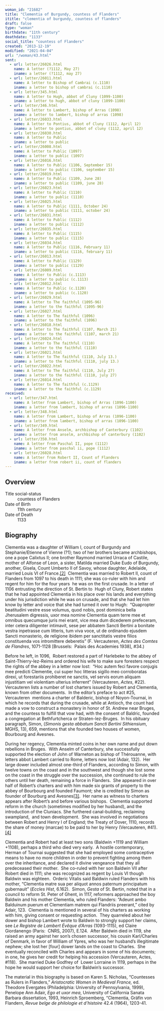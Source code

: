 ```yaml
---
woman_id: "21682"
title: "Clementia of Burgundy, countess of Flanders"
ititle: "clementia of burgundy, countess of flanders"
draft: false
type: "woman"
birthdate: "11th century"
deathdate: "1133"
social_title: "countess of Flanders"
created: "2013-12-19"
modified: "2021-04-04"
url: "/woman/43.html"
sent:
  - url: letter/26026.html
    name: A letter (?1112, May 27)
    iname: a letter (?1112, may 27)
  - url: letter/26011.html
    name: A letter to Bishop of Cambrai (c.1110)
    iname: a letter to bishop of cambrai (c.1110)
  - url: letter/345.html
    name: A letter to Hugh, abbot of Cluny (1099-1100)
    iname: a letter to hugh, abbot of cluny (1099-1100)
  - url: letter/346.html
    name: A letter to Lambert, bishop of Arras (1098)
    iname: a letter to lambert, bishop of arras (1098)
  - url: letter/26033.html
    name: A letter to Pontius, abbot of Cluny (1112, April 12)
    iname: a letter to pontius, abbot of cluny (1112, april 12)
  - url: letter/26030.html
    name: A letter to Public
    iname: a letter to public
  - url: letter/26008.html
    name: A letter to Public (1097)
    iname: a letter to public (1097)
  - url: letter/26016.html
    name: A letter to Public (1106, September 15)
    iname: a letter to public (1106, september 15)
  - url: letter/26019.html
    name: A letter to Public (1109, June 28)
    iname: a letter to public (1109, june 28)
  - url: letter/26023.html
    name: A letter to Public (1110)
    iname: a letter to public (1110)
  - url: letter/26025.html
    name: A letter to Public (1111, October 24)
    iname: a letter to public (1111, october 24)
  - url: letter/26031.html
    name: A letter to Public (1112)
    iname: a letter to public (1112)
  - url: letter/26035.html
    name: A letter to Public (1115)
    iname: a letter to public (1115)
  - url: letter/26034.html
    name: A letter to Public (1116, February 11)
    iname: a letter to public (1116, february 11)
  - url: letter/26013.html
    name: A letter to Public (1129)
    iname: a letter to public (1129)
  - url: letter/26009.html
    name: A letter to Public (c.1113)
    iname: a letter to public (c.1113)
  - url: letter/26012.html
    name: A letter to Public (c.1120)
    iname: a letter to public (c.1120)
  - url: letter/26029.html
    name: A letter to The faithful (1095-96)
    iname: a letter to the faithful (1095-96)
  - url: letter/26027.html
    name: A letter to The faithful (1096)
    iname: a letter to the faithful (1096)
  - url: letter/26018.html
    name: A letter to The faithful (1107, March 21)
    iname: a letter to the faithful (1107, march 21)
  - url: letter/26024.html
    name: A letter to The faithful (1110)
    iname: a letter to the faithful (1110)
  - url: letter/26021.html
    name: A letter to The faithful (1110, July 13.)
    iname: a letter to the faithful (1110, july 13.)
  - url: letter/26022.html
    name: A letter to The faithful (1110, July 27)
    iname: a letter to the faithful (1110, july 27)
  - url: letter/26014.html
    name: A letter to The faithful (c.1129)
    iname: a letter to the faithful (c.1129)
received:
  - url: letter/347.html
    name: A letter from Lambert, bishop of Arras (1096-1100)
    iname: a letter from lambert, bishop of arras (1096-1100)
  - url: letter/348.html
    name: A letter from Lambert, bishop of Arras (1096-1100)
    iname: a letter from lambert, bishop of arras (1096-1100)
  - url: letter/349.html
    name: A letter from Anselm, archbishop of Canterbury (1102)
    iname: a letter from anselm, archbishop of canterbury (1102)
  - url: letter/350.html
    name: A letter from Paschal II, pope (1112)
    iname: a letter from paschal ii, pope (1112)
  - url: letter/26028.html
    name: A letter from Robert II, Count of Flanders
    iname: a letter from robert ii, count of flanders
---
```

<h2 class="mt-4">Overview</h2><dt>Title social-status</dt><dd>countess of Flanders</dd><dt>Date of Birth</dt><dd>11th century</dd><dt>Date of Death</dt><dd>1133</dd><h2 class="mt-4">Biography</h2><p>Clementia was a daughter of William I, count of Burgundy and Stephanie/Etienne of&nbsp;Vienne (?1)<span style="background-color: transparent;">; two of her brothers became archbishops, one a pope Calixtus II; one brother Raymond married Urraca of Castile, mother of Alfonse of Leon, a sister, Matilda married Duke Eudo of Burgundy, another, Gisela, Count Umberto II of Savoy, whose daughter, Adelaide, married Louis VI of France.</span><a style="background-color: transparent;" href="file:///C:/Users/Carey%20McIntosh/Documents/Clementia%20regent.docx#_edn1" title="">[2]</a><span style="background-color: transparent;"> &nbsp;Clementia was married to Robert II, count of Flanders from 1097 to his death in 1111; she was co-ruler with him and regent for him for the four years &nbsp;he was on the first crusade. In a letter of 1106 entrusting the direction of St. Bertin to&nbsp; Hugh of Cluny, Robert states that he had appointed Clementia in his place over his lands and everything under his jurisdiction while he was on crusade, and that she had let him know by letter and voice that she had turned it over to Hugh:&nbsp; “Quapropter beatitudini vestre esse volumus, quod nobis, post dominica bella Jherusalem digressis, uxor mea nomine Clementia quam terre mee et omnibus quecumque juris mei erant, vice mea dum dicederem prefeceram, inter cetera diligenter intimavit, sese per abbatem Sancti Bertini a bonitate vestra inpetrasse cum litteris, tum viva voce, ut de ordinando ejusdem Sancti monasterio, de religione ibidem per sanctitatis vestre filios constituenda vos intromittere deberetis” (F. Vercauteren, </span><i style="background-color: transparent;">Actes des Comtes de Flandres</i><span style="background-color: transparent;">, 1071-1128 [Brussels:&nbsp; Palais des Academies 1938], #34.)&nbsp;</span></p><p>Before he left, in 1096, &nbsp;Robert restored a part of Harlebeke to the abbey of Saint-Thierry-lez-Reims and ordered his wife to make sure foresters respect the rights of the abbey in a letter now lost:&nbsp; “Hoc autem feci favore conjugis mee predicti Clementie, cui super hoc litteras sigillo meo corroboratas direxi, ut forestariis prohiberet ne sanctis, vel servis eorum aliquam injustitiam vel violentiam ulterius inferrent” (Vercauteren, <i>Actes</i>, #22).&nbsp; Vercauteren lists a number of lost charters issued by Robert and Clementia, known from other documents.&nbsp; In the editor’s preface to act #25, Vercauteren&nbsp; mentions a charter of Balderic, bishop of Noyon-Tournai, in which he records that during the crusade, while at Antioch, the count had made a vow to construct a monastery in honor of St. Andrew near Bruges, and the countess to fulfill that vow had, with the consent of Baldric, founded a congregation at Bethfurtcherca or Straten-lez-Bruges.&nbsp; In his obituary paragraph, Simon, (<i>Simonis gesta abbatum Sancti Bertini Sithiensium</i>, MGHS, 13), 659, mentions that she founded two houses of women, Bourbourg and Avesnes.&nbsp;</p><p><span style="background-color: transparent;">During her regency, Clementia minted coins in her own name and put down rebellions in Bruges.&nbsp; With Anselm of Canterbury, she successfully supported the election of John of Warneton as bishop of Thérouanne, with letters abbot Lambert carried to Rome, letters now lost (Adair, 132).&nbsp; Her large dower included almost one-third of Flanders, according to Simon, with twelve towns on the coast and in the southwest and though she lost some on the coast in the struggle over the succession, she continued to rule the others until her death, remaining a force in Flanders. &nbsp;She appeared in over half of Robert’s charters and with him made six grants of property to the abbey of Bourbourg and founded Faumont; she is credited by Simon as founder of Bourburg and Avesnes</span><a style="background-color: transparent;" href="file:///C:/Users/Carey%20McIntosh/Documents/Clementia%20regent.docx#_edn2" title="">[3]</a><span style="background-color: transparent;">.&nbsp; Her name as witness to charters appears after Robert’s and before various bishops.&nbsp; Clementia supported reform in the church (sometimes modified by her husband), and the introduction of the Cluniacs. She furthered canal-building, reclaiming swampland, &nbsp;and town development.&nbsp; She was involved in negotiations between Robert and Henry I of England; the Treaty of Dover, 1110, records the share of money (marcae) to be paid to her by Henry (Vercauteren, #41).</span><a style="background-color: transparent;" href="file:///C:/Users/Carey%20McIntosh/Documents/Clementia%20regent.docx#_edn3" title="">[4]</a><span style="background-color: transparent;">&nbsp;</span></p><p><span style="background-color: transparent;">Clementia and Robert had at least two sons (Baldwin +1119 and William +1108), perhaps a third who died very early.&nbsp; A hostile contemporary, Herman of Tournai suggested that she had employed some contraceptive means to have no more children in order to prevent fighting among them over the inheritance, and declared it divine vengeance that they all predeceased their mother. &nbsp;She co-ruled with her son Baldwin VII after Robert died in 1111; she was recognized as regent by Louis VI though Baldwin was eighteen.&nbsp; Orderic Vitalis said Baldwin ruled Flanders with his mother, “Clementia matre sua per aliquot annos paternum principatum gubernauit” (</span><i style="background-color: transparent;">Eccles Hist</i><span style="background-color: transparent;">, 6.162).&nbsp; Simon, </span><i style="background-color: transparent;">Gesta</i><span style="background-color: transparent;"> of St. Bertin, noted that in a council to reform St. Peter of Ghent, in 1117, reformers approached the boy Baldwin and his mother Clementia, who ruled Flanders: “Adeunt ambo Balduinum puerum et Clementiam matrem qui Flandriis preerant,” cited by Adair, 123.&nbsp; Clementia is mentioned in several of his charters as working with him, giving consent or requesting action.&nbsp; They quarreled about her dower and bishop Lambert wrote to Baldwin to strongly support her claims, see&nbsp;</span><i>Le Registre de Lambert Évêque d’Arras</i> (1093-1115), ed Claire Giordanengo (Paris:&nbsp; CNRS, 2007), E.124. &nbsp;<span style="background-color: transparent;">After Baldwin died in 1119, she raised an army against her son’s chosen successor, his cousin Karl/Charles of Denmark, in favor of William of Ypres, who was her husband’s illegitimate nephew; she lost her [four] dower lands on the coast to Charles.&nbsp; She eventually reconciled with Charles and appears in some of his documents; in one, he gives her credit for helping his accession (Vercauteren, Actes, #118).&nbsp; She married Duke Godfrey of &nbsp;Lower Lorraine in 1119, perhaps in the hope he would support her choice for Baldwin’s successor.</span></p><p><span style="background-color: transparent;">The material in this biography is based on Karen S. Nicholas, “Countesses as Rulers in Flanders,”&nbsp;</span><i style="background-color: transparent;">Aristocratic Women in Medieval France,</i><span style="background-color: transparent;">&nbsp;ed. Theodore Evergates (Philadelphia: University of Pennsylvania, 1999), Penelope Ann Adair, </span><i style="background-color: transparent;">Ego et uxor mea</i><span style="background-color: transparent;">, University of California Sanata Barbara dissertation, 1993, Heinrich Sproemberg, “Clementia, Gräfin von Flandern, </span><i style="background-color: transparent;">Revue belge de philologie et d’histoire</i><span style="background-color: transparent;"> 42.4 (1964), 1203-41.</span></p><p>&nbsp;</p><div><div><p>&nbsp;</p></div></div>
